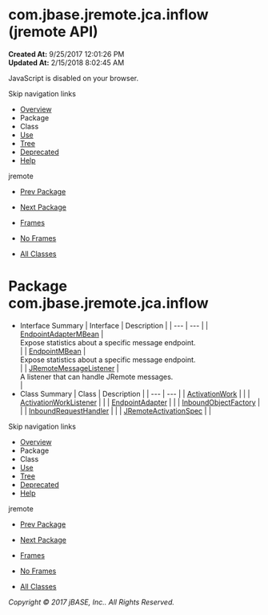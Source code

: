 # com.jbase.jremote.jca.inflow (jremote   API)

**Created At:** 9/25/2017 12:01:26 PM  
**Updated At:** 2/15/2018 8:02:45 AM  

<!--<br>    try {<br>        if (location.href.indexOf('is-external=true') == -1) {<br>            parent.document.title="com.jbase.jremote.jca.inflow (jremote   API)";<br>        }<br>    }<br>    catch(err) {<br>    }<br>//-->
JavaScript is disabled on your browser.

Skip navigation links

- [Overview](../../../../../overview-summary.html)
- Package
- Class
- [Use](/39262-inflow/com_jbase_jremote_jca_inflow_package-use)
- [Tree](/39262-inflow/com_jbase_jremote_jca_inflow_package-tree)
- [Deprecated](../../../../../deprecated-list.html)
- [Help](../../../../../help-doc.html)


jremote <br>

- [Prev Package](/39259-cci/com_jbase_jremote_jca_cci_package-summary)
- [Next Package](/39264-protocol/com_jbase_jremote_jca_inflow_protocol_package-summary)


- [Frames](../../../../../index.html?com/jbase/jremote/jca/inflow//39262-inflow/com_jbase_jremote_jca_inflow_package-summary)
- [No Frames](/39262-inflow/com_jbase_jremote_jca_inflow_package-summary)


- [All Classes](../../../../../allclasses-noframe.html)


<!--<br>  allClassesLink = document.getElementById("allclasses\_navbar\_top");<br>  if(window==top) {<br>    allClassesLink.style.display = "block";<br>  }<br>  else {<br>    allClassesLink.style.display = "none";<br>  }<br>  //-->

# Package com.jbase.jremote.jca.inflow

- Interface Summary | Interface | Description |
| --- | --- |
| [EndpointAdapterMBean](/39262-inflow/com_jbase_jremote_jca_inflow_EndpointAdapterMBean "interface in com.jbase.jremote.jca.inflow") | <br>Expose statistics about a specific message endpoint.<br> |
| [EndpointMBean](/39262-inflow/com_jbase_jremote_jca_inflow_EndpointMBean "interface in com.jbase.jremote.jca.inflow") | <br>Expose statistics about a specific message endpoint.<br> |
| [JRemoteMessageListener](/39262-inflow/com_jbase_jremote_jca_inflow_JRemoteMessageListener "interface in com.jbase.jremote.jca.inflow") | <br>A listener that can handle JRemote messages.<br> |
- Class Summary | Class | Description |
| --- | --- |
| [ActivationWork](/39262-inflow/com_jbase_jremote_jca_inflow_ActivationWork "class in com.jbase.jremote.jca.inflow") |   |
| [ActivationWorkListener](/39262-inflow/com_jbase_jremote_jca_inflow_ActivationWorkListener "class in com.jbase.jremote.jca.inflow") |   |
| [EndpointAdapter](/39262-inflow/com_jbase_jremote_jca_inflow_EndpointAdapter "class in com.jbase.jremote.jca.inflow") |   |
| [InboundObjectFactory](/39262-inflow/com_jbase_jremote_jca_inflow_InboundObjectFactory "class in com.jbase.jremote.jca.inflow") |   |
| [InboundRequestHandler](/39262-inflow/com_jbase_jremote_jca_inflow_InboundRequestHandler "class in com.jbase.jremote.jca.inflow") |   |
| [JRemoteActivationSpec](/39262-inflow/com_jbase_jremote_jca_inflow_JRemoteActivationSpec "class in com.jbase.jremote.jca.inflow") |   |

Skip navigation links

- [Overview](../../../../../overview-summary.html)
- Package
- Class
- [Use](/39262-inflow/com_jbase_jremote_jca_inflow_package-use)
- [Tree](/39262-inflow/com_jbase_jremote_jca_inflow_package-tree)
- [Deprecated](../../../../../deprecated-list.html)
- [Help](../../../../../help-doc.html)


jremote <br>

- [Prev Package](/39259-cci/com_jbase_jremote_jca_cci_package-summary)
- [Next Package](/39264-protocol/com_jbase_jremote_jca_inflow_protocol_package-summary)


- [Frames](../../../../../index.html?com/jbase/jremote/jca/inflow//39262-inflow/com_jbase_jremote_jca_inflow_package-summary)
- [No Frames](/39262-inflow/com_jbase_jremote_jca_inflow_package-summary)


- [All Classes](../../../../../allclasses-noframe.html)


<!--<br>  allClassesLink = document.getElementById("allclasses\_navbar\_bottom");<br>  if(window==top) {<br>    allClassesLink.style.display = "block";<br>  }<br>  else {<br>    allClassesLink.style.display = "none";<br>  }<br>  //-->

*Copyright © 2017 jBASE, Inc.. All Rights Reserved.*
